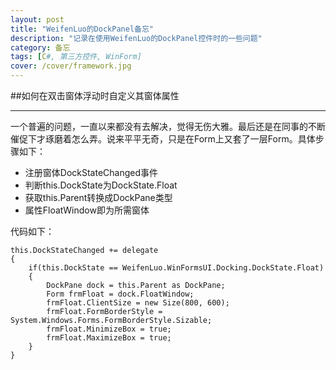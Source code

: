 ```yaml
---
layout: post
title: "WeifenLuo的DockPanel备忘"
description: "记录在使用WeifenLuo的DockPanel控件时的一些问题"
category: 备忘
tags: [C#, 第三方控件, WinForm]
cover: /cover/framework.jpg
---
```


##如何在双击窗体浮动时自定义其窗体属性

---
一个普遍的问题，一直以来都没有去解决，觉得无伤大雅。最后还是在同事的不断催促下才琢磨着怎么弄。说来平平无奇，只是在Form上又套了一层Form。具体步骤如下：

* 注册窗体DockStateChanged事件
* 判断this.DockState为DockState.Float
* 获取this.Parent转换成DockPane类型
* 属性FloatWindow即为所需窗体

代码如下：

    this.DockStateChanged += delegate
    {
        if(this.DockState == WeifenLuo.WinFormsUI.Docking.DockState.Float)
        {
            DockPane dock = this.Parent as DockPane;
            Form frmFloat = dock.FloatWindow;
            frmFloat.ClientSize = new Size(800, 600);
            frmFloat.FormBorderStyle = System.Windows.Forms.FormBorderStyle.Sizable;
            frmFloat.MinimizeBox = true;
            frmFloat.MaximizeBox = true;
        }
    }
